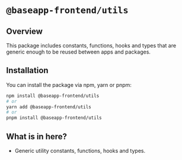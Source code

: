 # **`@baseapp-frontend/utils`**

## **Overview**

This package includes constants, functions, hooks and types that are generic enough to be reused between apps and packages.

## **Installation**

You can install the package via npm, yarn or pnpm:

```bash
npm install @baseapp-frontend/utils
# or
yarn add @baseapp-frontend/utils
# or
pnpm install @baseapp-frontend/utils
```

## **What is in here?**

- Generic utility constants, functions, hooks and types.
